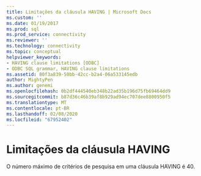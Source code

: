 ```yaml
---
title: Limitações da cláusula HAVING | Microsoft Docs
ms.custom: ''
ms.date: 01/19/2017
ms.prod: sql
ms.prod_service: connectivity
ms.reviewer: ''
ms.technology: connectivity
ms.topic: conceptual
helpviewer_keywords:
- HAVING clause limitations [ODBC]
- ODBC SQL grammar, HAVING clause limitations
ms.assetid: 80f3a839-50bb-42cc-b2a4-06a533145edb
author: MightyPen
ms.author: genemi
ms.openlocfilehash: 0b2df444540eb348b22ad35b196d75fb69464dd9
ms.sourcegitcommit: b87d36c46b39af8b929ad94ec707dee8800950f5
ms.translationtype: MT
ms.contentlocale: pt-BR
ms.lasthandoff: 02/08/2020
ms.locfileid: "67952402"
---
```

# <a name="having-clause-limitations"></a>Limitações da cláusula HAVING
O número máximo de critérios de pesquisa em uma cláusula HAVING é 40.
